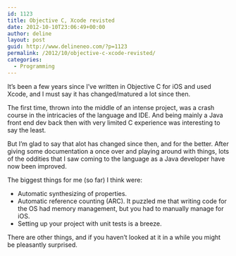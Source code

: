 ```yaml
---
id: 1123
title: Objective C, Xcode revisted
date: 2012-10-10T23:06:49+00:00
author: deline
layout: post
guid: http://www.delineneo.com/?p=1123
permalink: /2012/10/objective-c-xcode-revisted/
categories:
  - Programming
---
```

It&#8217;s been a few years since I&#8217;ve written in Objective C for iOS and used Xcode, and I must say it has changed/matured a lot since then.

The first time, thrown into the middle of an intense project, was a crash course in the intricacies of the language and IDE. And being mainly a Java front end dev back then with very limited C experience was interesting to say the least.

But I&#8217;m glad to say that alot has changed since then, and for the better. After giving some documentation a once over and playing around with things, lots of the oddities that I saw coming to the language as a Java developer have now been improved.

The biggest things for me (so far) I think were:

  * Automatic synthesizing of properties.
  * Automatic reference counting (ARC). It puzzled me that writing code for the OS had memory management, but you had to manually manage for iOS.
  * Setting up your project with unit tests is a breeze.

There are other things, and if you haven&#8217;t looked at it in a while you might be pleasantly surprised.
